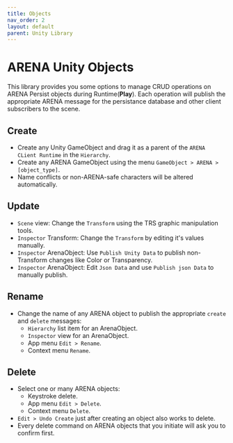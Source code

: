 ```yaml
---
title: Objects
nav_order: 2
layout: default
parent: Unity Library
---
```


# ARENA Unity Objects
This library provides you some options to manage CRUD operations on ARENA Persist objects during Runtime(**Play**). Each operation will publish the appropriate ARENA message for the persistance database and other client subscribers to the scene.

## Create
- Create any Unity GameObject and drag it as a parent of the `ARENA CLient Runtime` in the `Hierarchy`.
- Create any ARENA GameObject using the menu `GameObject > ARENA > [object_type]`.
- Name conflicts or non-ARENA-safe characters will be altered automatically.

## Update
- `Scene` view: Change the `Transform` using the TRS graphic manipulation tools.
- `Inspector` Transform: Change the `Transform` by editing it's values manually.
- `Inspector` ArenaObject: Use `Publish Unity Data` to publish non-Transform changes like Color or Transparency.
- `Inspector` ArenaObject: Edit `Json Data` and use `Publish json Data` to manually publish.

## Rename
- Change the name of any ARENA object to publish the appropriate `create` and `delete` messages:
    - `Hierarchy` list item for an ArenaObject.
    - `Inspector` view for an ArenaObject.
    - App menu `Edit > Rename`.
    - Context menu `Rename`.

## Delete
- Select one or many ARENA objects:
    - Keystroke delete.
    - App menu `Edit > Delete`.
    - Context menu `Delete`.
- `Edit > Undo Create` just after creating an object also works to delete.
- Every delete command on ARENA objects that you initiate will ask you to confirm first.
